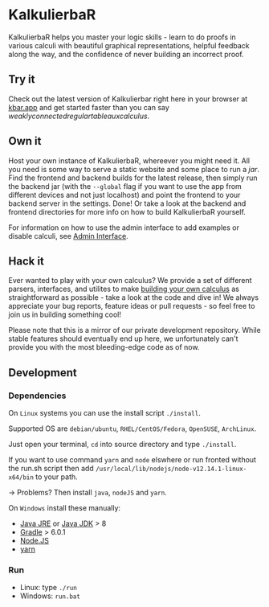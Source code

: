 # KalkulierbaR

KalkulierbaR helps you master your logic skills - learn to do proofs in various calculi with beautiful graphical representations, helpful feedback along the way, and the confidence of never building an incorrect proof.

## Try it

Check out the latest version of Kalkulierbar right here in your browser at [kbar.app](https://kbar.app) and get started faster than you can say _weaklyconnectedregulartableauxcalculus_.

## Own it

Host your own instance of KalkulierbaR, whereever you might need it. All you need is some way to serve a static website and some place to run a _jar_.
Find the frontend and backend builds for the latest release, then simply run the backend jar (with the `--global` flag if you want to use the app from different devices and not just localhost) and point the frontend to your backend server in the settings. Done!
Or take a look at the backend and frontend directories for more info on how to build KalkulierbaR yourself.  

For information on how to use the admin interface to add examples or disable calculi, see [Admin Interface](./backend/docs/AdminInterface.md).

## Hack it

Ever wanted to play with your own calculus? We provide a set of different parsers, interfaces, and utilites to make [building your own calculus](./backend/docs/ImplementingACalculus.md) as straightforward as possible - take a look at the code and dive in!
We always appreciate your bug reports, feature ideas or pull requests - so feel free to join us in building something cool!

Please note that this is a mirror of our private development repository. While stable features should eventually end up here, we unfortunately can't provide you with the most bleeding-edge code as of now.

## Development

### Dependencies

On `Linux` systems you can use the install script `./install`.

Supported OS are `debian/ubuntu`, `RHEL/CentOS/Fedora`, `OpenSUSE`, `ArchLinux`.

Just open your terminal, `cd` into source directory and type `./install`.

If you want to use command `yarn` and `node` elswhere or run fronted without the run.sh script then add `/usr/local/lib/nodejs/node-v12.14.1-linux-x64/bin` to your path.

-> Problems? Then install `java`, `nodeJS` and `yarn`.

On `Windows` install these manually:

-   [Java JRE](https://www.java.com/de/download/win10.jsp) or [Java JDK](https://www.oracle.com/technetwork/java/javase/downloads/jdk11-downloads-5066655.html) > 8
-   [Gradle](https://gradle.org/install/) > 6.0.1
-   [Node.JS](https://nodejs.org/en/download/)
-   [yarn](https://yarnpkg.com/en/docs/install#debian-stable)

### Run

-   Linux: type `./run`
-   Windows: `run.bat`
